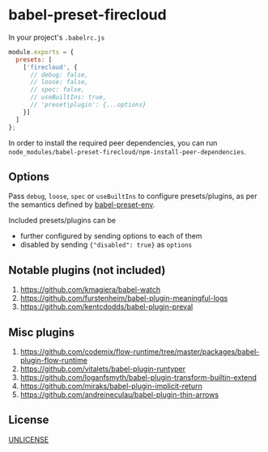 # babel-preset-firecloud

In your project's `.babelrc.js`

```js
module.exports = {
  presets: [
    ['firecloud', {
      // debug: false,
      // loose: false,
      // spec: false,
      // useBuiltIns: true,
      // 'preset|plugin': {...options}
    }]
  ]
};
```

In order to install the required peer dependencies,
you can run `node_modules/babel-preset-firecloud/npm-install-peer-dependencies`.


## Options

Pass `debug`, `loose`, `spec` or `useBuiltIns` to configure presets/plugins,
as per the semantics defined by [babel-preset-env](https://github.com/babel/babel-preset-env).

Included presets/plugins can be

- further configured by sending options to each of them
- disabled by sending `{"disabled": true}` as `options`


## Notable plugins (not included)

1. https://github.com/kmagiera/babel-watch
1. https://github.com/furstenheim/babel-plugin-meaningful-logs
1. https://github.com/kentcdodds/babel-plugin-preval


## Misc plugins

1. https://github.com/codemix/flow-runtime/tree/master/packages/babel-plugin-flow-runtime
1. https://github.com/vitalets/babel-plugin-runtyper
1. https://github.com/loganfsmyth/babel-plugin-transform-builtin-extend
1. https://github.com/miraks/babel-plugin-implicit-return
1. https://github.com/andreineculau/babel-plugin-thin-arrows


## License

[UNLICENSE](UNLICENSE)
